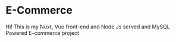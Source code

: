 # E-Commerce

Hi! This is my Nuxt, Vue front-end and Node Js served and MySQL Powered E-commerce project